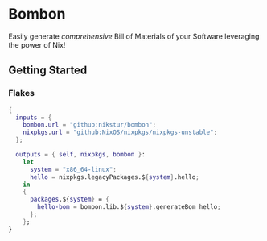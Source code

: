 # Bombon

Easily generate *comprehensive* Bill of Materials of your Software leveraging
the power of Nix!

## Getting Started

### Flakes

```nix
{
  inputs = {
    bombon.url = "github:nikstur/bombon";
    nixpkgs.url = "github:NixOS/nixpkgs/nixpkgs-unstable";
  };

  outputs = { self, nixpkgs, bombon }:
    let
      system = "x86_64-linux";
      hello = nixpkgs.legacyPackages.${system}.hello;
    in
    {
      packages.${system} = {
        hello-bom = bombon.lib.${system}.generateBom hello; 
      };
    };
}
```
